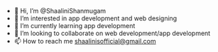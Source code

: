 - 👋 Hi, I’m @ShaaliniShanmugam
- 👀 I’m interested in app development and web designing
- 🌱 I’m currently learning app development
- 💞️ I’m looking to collaborate on web development/app development
- 📫 How to reach me shaalinisofficial@gmail.com

<!---
ShaaliniShanmugam/ShaaliniShanmugam is a ✨ special ✨ repository because its `README.md` (this file) appears on your GitHub profile.
You can click the Preview link to take a look at your changes.
--->
